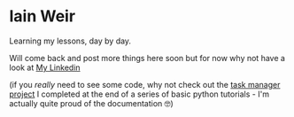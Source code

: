 # Iain Weir

Learning my lessons, day by day.

Will come back and post more things here soon but for now why not have a look at [My Linkedin](https://www.linkedin.com/in/ifweir/) 

(if you *really* need to see some code, why not check out the [task manager project](https://github.com/shutteritch/finalCapstone/blob/main/task_manager.py) I completed at the end of a series of basic python tutorials - I'm actually quite proud of the documentation 🤓)